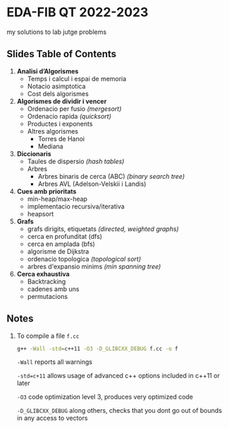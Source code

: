 # EDA-FIB QT 2022-2023
my solutions to lab jutge problems

## Slides Table of Contents
1.  **Analisi d’Algorismes**
    - Temps i calcul i espai de memoria
    - Notacio asimptotica
    - Cost dels algorismes
2.  **Algorismes de dividir i vencer**
    - Ordenacio per fusio *(mergesort)*
    - Ordenacio rapida *(quicksort)*
    - Productes i exponents
    - Altres algorismes
        - Torres de Hanoi
        - Mediana
3. **Diccionaris**
    - Taules de dispersio *(hash tables)*
    - Arbres
        - Arbres binaris de cerca (ABC) *(binary search tree)*
        - Arbres AVL (Adelson-Velskii i Landis)
4. **Cues amb prioritats**
    - min-heap/max-heap
    - implementacio recursiva/iterativa
    - heapsort
5. **Grafs**
    - grafs dirigits, etiquetats *(directed, weighted graphs)*
    - cerca en profunditat (dfs)
    - cerca en amplada (bfs)
    - algorisme de Dijkstra
    - ordenacio topologica *(topological sort)*
    - arbres d'expansio minims *(min spanning tree)*
6. **Cerca exhaustiva**
    - Backtracking
    - cadenes amb uns
    - permutacions
    
## Notes
1. To compile a file `f.cc`
   ```sh
   g++ -Wall -std=c++11 -O3 -D_GLIBCXX_DEBUG f.cc -o f
   ```
   `-Wall` reports all warnings
   
   `-std=c+11` allows usage of advanced c++ options included in c++11 or later
   
   `-O3` code optimization level 3, produces very optimized code
   
   `-D_GLIBCXX_DEBUG` along others, checks that you dont go out of bounds in any access to vectors
